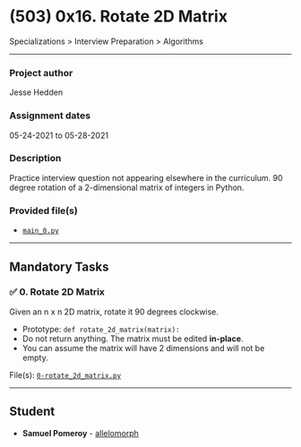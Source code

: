# (503) 0x16. Rotate 2D Matrix
Specializations > Interview Preparation > Algorithms

---

### Project author
Jesse Hedden

### Assignment dates
05-24-2021 to 05-28-2021

### Description
Practice interview question not appearing elsewhere in the curriculum. 90 degree rotation of a 2-dimensional matrix of integers in Python.

### Provided file(s)
* [`main_0.py`](./main_0.py)

---

## Mandatory Tasks

### :white_check_mark: 0. Rotate 2D Matrix
Given an n x n 2D matrix, rotate it 90 degrees clockwise.

* Prototype: `def rotate_2d_matrix(matrix):`
* Do not return anything. The matrix must be edited **in-place**.
* You can assume the matrix will have 2 dimensions and will not be empty.

File(s): [`0-rotate_2d_matrix.py`](./0-rotate_2d_matrix.py)

---

## Student
* **Samuel Pomeroy** - [allelomorph](github.com/allelomorph)
